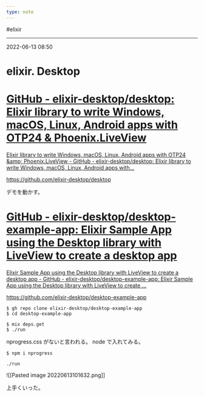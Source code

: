 ```yaml
---
type: note
---
```


#elixir

---
2022-06-13  08:50

# elixir. Desktop


<div class="rich-link-card-container"><a class="rich-link-card" href="https://github.com/elixir-desktop/desktop" target="_blank">
	<div class="rich-link-image-container">
		<div class="rich-link-image" style="background-image: url('https://opengraph.githubassets.com/aa77192d7093a495786b3cbcc3a342ffe87440a85b349c1d1533b3326ec68ce0/elixir-desktop/desktop')">
	</div>
	</div>
	<div class="rich-link-card-text">
		<h1 class="rich-link-card-title">GitHub - elixir-desktop/desktop: Elixir library to write Windows, macOS, Linux, Android apps with OTP24 & Phoenix.LiveView</h1>
		<p class="rich-link-card-description">
		Elixir library to write Windows, macOS, Linux, Android apps with OTP24 &amp;amp; Phoenix.LiveView - GitHub - elixir-desktop/desktop: Elixir library to write Windows, macOS, Linux, Android apps with...
		</p>
		<p class="rich-link-href">
		https://github.com/elixir-desktop/desktop
		</p>
	</div>
</a></div>


デモを動かす。


<div class="rich-link-card-container"><a class="rich-link-card" href="https://github.com/elixir-desktop/desktop-example-app" target="_blank">
	<div class="rich-link-image-container">
		<div class="rich-link-image" style="background-image: url('https://opengraph.githubassets.com/dd25b30320f6c7ef815f3c18df02ce0c717c0334df98274e5cebb740eff4377c/elixir-desktop/desktop-example-app')">
	</div>
	</div>
	<div class="rich-link-card-text">
		<h1 class="rich-link-card-title">GitHub - elixir-desktop/desktop-example-app: Elixir Sample App using the Desktop library with LiveView to create a desktop app</h1>
		<p class="rich-link-card-description">
		Elixir Sample App using the Desktop library with LiveView to create a desktop app - GitHub - elixir-desktop/desktop-example-app: Elixir Sample App using the Desktop library with LiveView to create ...
		</p>
		<p class="rich-link-href">
		https://github.com/elixir-desktop/desktop-example-app
		</p>
	</div>
</a></div>


```shell
$ gh repo clone elixir-desktop/desktop-example-app
$ cd desktop-example-app

$ mix deps.get
$ ./run

```

nprogress.css がないと言われる。
node で入れてみる。

```shell
$ npm i nprogress

./run
```

![[Pasted image 20220613101632.png]]

上手くいった。
